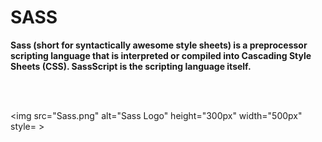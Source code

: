 # SASS
__Sass (short for syntactically awesome style sheets) is a preprocessor scripting language that is interpreted or compiled into Cascading Style Sheets (CSS). SassScript is the scripting language itself.__

<br>
<br>

<img src="Sass.png" alt="Sass Logo" height="300px" width="500px" style= >
